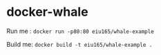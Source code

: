 # docker-whale

Run me : `docker run -p80:80 eiu165/whale-example`

Build me: `docker build -t eiu165/whale-example .`

